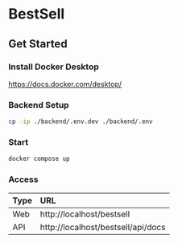# BestSell

## Get Started

### Install Docker Desktop

https://docs.docker.com/desktop/

### Backend Setup

```bash
cp -ip ./backend/.env.dev ./backend/.env
```

### Start

```bash
docker compose up
```

### Access

|Type|URL|
|:--|:--|
|Web|http://localhost/bestsell|
|API|http://localhost/bestsell/api/docs|
